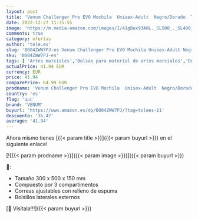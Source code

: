 ```yaml
---
layout: post
title: 'Venum Challenger Pro EVO Mochila  Unisex-Adult  Negro/Dorado  Talla única'
date: 2022-12-27 11:35:55
image: 'https://m.media-amazon.com/images/I/41gBux93A8L._SL500_._SL400_.jpg'
comments: true
category: ofertas
author: 'tole.es'
slug: 'B084ZWW7PJ-es Venum Challenger Pro EVO Mochila Unisex-Adult Negro/Dorado...'
sku: 'B084ZWW7PJ-es'
tags: [ 'Artes marciales','Bolsas para material de artes marciales','Deportes y aire libre','Ropa y equipo para deportes','mochila','venum','🇪🇸', ]
actualPrice: 41.94 EUR
currency: EUR
price: 41.94
comparePrice: 64.99 EUR
prodname: 'Venum Challenger Pro EVO Mochila  Unisex-Adult  Negro/Dorado  Talla única'
country: 'es'
flag: '🇪🇸'
brand: 'VENUM'
buyurl: 'https://www.amazon.es/dp/B084ZWW7PJ/?tag=tolees-21'
descuento: '35.47'
average: '41.94'
---
```


Ahora mismo tienes [{{< param title >}}]({{< param buyurl >}}) en el siguiente enlace!

[![{{< param prodname >}}]({{< param image >}})]({{< param buyurl >}})

🔎:

- Tamaño 300 x 500 x 150 mm
- Compuesto por 3 compartimentos
- Correas ajustables con relleno de espuma
- Bolsillos laterales externos

[🛒 Visítala!!!]({{< param buyurl >}})
